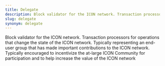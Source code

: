 ```yaml
---
title: Delegate
description: Block validator for the ICON network. Transaction processors for operations that change the state of the ICON network. Typically representing an end-user group that has made important contributions to the ICON network. Typically encouraged to incentivize the at-large ICON Community for participation and to help increase the value of the ICON network
slug: delegate
synonym: delegate
---
```


Block validator for the ICON network. Transaction processors for operations that change the state of the ICON network. Typically representing an end-user group that has made important contributions to the ICON network. Typically encouraged to incentivize the at-large ICON Community for participation and to help increase the value of the ICON network